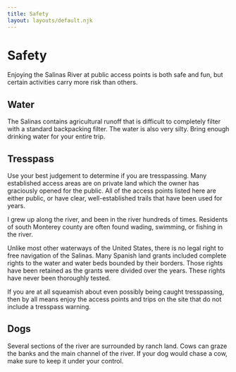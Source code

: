 ```yaml
---
title: Safety
layout: layouts/default.njk
---
```


# Safety

Enjoying the Salinas River at public access points is both safe and fun,
but certain activities carry more risk than others.

<h2 id="water">Water</h2>

The Salinas contains agricultural runoff that
is difficult to completely filter with a standard backpacking filter.
The water is also very silty. Bring enough drinking water for your
entire trip.

<h2 id="tresspass">Tresspass</h2>

Use your best judgement to determine if
you are tresspassing. Many established access areas are on private land
which the owner has graciously opened for the public. All of the access points
listed here are either public, or have clear, well-established trails that have
been used for years.

I grew up along the river, and been in the river hundreds of times. Residents of south Monterey county are often found wading, swimming, or fishing in the river.

Unlike most other waterways of the United States, there is no legal right to free navigation of the Salinas. Many Spanish land grants included complete rights to the water and water beds bounded by their borders. Those rights have been retained as the grants were divided over the years. These rights have never been thoroughly tested.

If you are at all squeamish about even possibly being caught tresspassing, then by all means enjoy the access points and trips on the site that do not include a tresspass warning.

<h2 id="dogs">Dogs</h2>

Several sections of the river are surrounded by ranch land. Cows can graze the
banks and the main channel of the river. If your dog would chase a cow, make sure
to keep it under your control.
